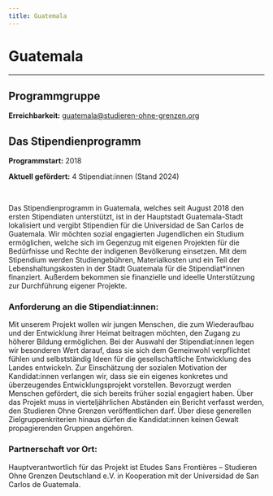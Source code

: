 ```yaml
---
title: Guatemala
---
```


# Guatemala
---

## Programmgruppe

**Erreichbarkeit:** guatemala@studieren-ohne-grenzen.org

## Das Stipendienprogramm

**Programmstart:** 2018

**Aktuell gefördert:** 4 Stipendiat:innen (Stand 2024)

<br>

Das Stipendienprogramm in Guatemala, welches seit August 2018 den ersten Stipendiaten unterstützt, ist in der Hauptstadt Guatemala-Stadt lokalisiert und vergibt Stipendien für die Universidad de San Carlos de Guatemala. Wir möchten sozial engagierten Jugendlichen ein Studium ermöglichen, welche sich im Gegenzug mit eigenen Projekten für die Bedürfnisse und Rechte der indigenen Bevölkerung einsetzen.
Mit dem Stipendium werden Studiengebühren, Materialkosten und ein Teil der Lebenshaltungskosten in der Stadt Guatemala für die Stipendiat*innen finanziert. Außerdem bekommen sie finanzielle und ideelle Unterstützung zur Durchführung eigener Projekte.

### Anforderung an die Stipendiat:innen:

Mit unserem Projekt wollen wir jungen Menschen, die zum Wiederaufbau und der Entwicklung ihrer Heimat beitragen möchten, den Zugang zu höherer Bildung ermöglichen. Bei der Auswahl der Stipendiat:innen legen wir besonderen Wert darauf, dass sie sich dem Gemeinwohl verpflichtet fühlen und selbstständig Ideen für die gesellschaftliche Entwicklung des Landes entwickeln. Zur Einschätzung der sozialen Motivation der Kandidat:innen verlangen wir, dass sie ein eigenes konkretes und überzeugendes Entwicklungsprojekt vorstellen. Bevorzugt werden Menschen gefördert, die sich bereits früher sozial engagiert haben. Über das Projekt muss in vierteljährlichen Abständen ein Bericht verfasst werden, den Studieren Ohne Grenzen veröffentlichen darf. Über diese generellen Zielgruppenkriterien hinaus dürfen die Kandidat:innen keinen Gewalt propagierenden Gruppen angehören.

### Partnerschaft vor Ort:

Hauptverantwortlich für das Projekt ist Etudes Sans Frontières – Studieren Ohne Grenzen Deutschland e.V. in Kooperation mit der Universidad de San Carlos de Guatemala.

